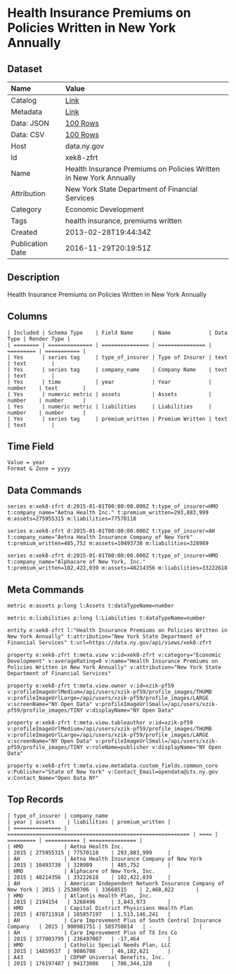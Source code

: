 # Health Insurance Premiums on Policies Written in New York Annually

## Dataset

| Name | Value |
| :--- | :---- |
| Catalog | [Link](https://catalog.data.gov/dataset/health-insurance-premiums-on-policies-written-in-new-york-annually-2011) |
| Metadata | [Link](https://data.ny.gov/api/views/xek8-zfrt) |
| Data: JSON | [100 Rows](https://data.ny.gov/api/views/xek8-zfrt/rows.json?max_rows=100) |
| Data: CSV | [100 Rows](https://data.ny.gov/api/views/xek8-zfrt/rows.csv?max_rows=100) |
| Host | data.ny.gov |
| Id | xek8-zfrt |
| Name | Health Insurance Premiums on Policies Written in New York Annually |
| Attribution | New York State Department of Financial Services |
| Category | Economic Development |
| Tags | health insurance, premiums written |
| Created | 2013-02-28T19:44:34Z |
| Publication Date | 2016-11-29T20:19:51Z |

## Description

Health Insurance Premiums on Policies Written in New York Annually

## Columns

```ls
| Included | Schema Type    | Field Name      | Name            | Data Type | Render Type |
| ======== | ============== | =============== | =============== | ========= | =========== |
| Yes      | series tag     | type_of_insurer | Type of Insurer | text      | text        |
| Yes      | series tag     | company_name    | Company Name    | text      | text        |
| Yes      | time           | year            | Year            | number    | text        |
| Yes      | numeric metric | assets          | Assets          | number    | number      |
| Yes      | numeric metric | liabilities     | Liabilities     | number    | number      |
| Yes      | series tag     | premium_written | Premium Written | text      | text        |
```

## Time Field

```ls
Value = year
Format & Zone = yyyy
```

## Data Commands

```ls
series e:xek8-zfrt d:2015-01-01T00:00:00.000Z t:type_of_insurer=HMO t:company_name="Aetna Health Inc." t:premium_written=293,883,999 m:assets=275955315 m:liabilities=77570118

series e:xek8-zfrt d:2015-01-01T00:00:00.000Z t:type_of_insurer=AH t:company_name="Aetna Health Insurance Company of New York" t:premium_written=485,752 m:assets=10493738 m:liabilities=328989

series e:xek8-zfrt d:2015-01-01T00:00:00.000Z t:type_of_insurer=HMO t:company_name="Alphacare of New York, Inc." t:premium_written=102,422,039 m:assets=48214356 m:liabilities=33222618
```

## Meta Commands

```ls
metric m:assets p:long l:Assets t:dataTypeName=number

metric m:liabilities p:long l:Liabilities t:dataTypeName=number

entity e:xek8-zfrt l:"Health Insurance Premiums on Policies Written in New York Annually" t:attribution="New York State Department of Financial Services" t:url=https://data.ny.gov/api/views/xek8-zfrt

property e:xek8-zfrt t:meta.view v:id=xek8-zfrt v:category="Economic Development" v:averageRating=0 v:name="Health Insurance Premiums on Policies Written in New York Annually" v:attribution="New York State Department of Financial Services"

property e:xek8-zfrt t:meta.view.owner v:id=xzik-pf59 v:profileImageUrlMedium=/api/users/xzik-pf59/profile_images/THUMB v:profileImageUrlLarge=/api/users/xzik-pf59/profile_images/LARGE v:screenName="NY Open Data" v:profileImageUrlSmall=/api/users/xzik-pf59/profile_images/TINY v:displayName="NY Open Data"

property e:xek8-zfrt t:meta.view.tableauthor v:id=xzik-pf59 v:profileImageUrlMedium=/api/users/xzik-pf59/profile_images/THUMB v:profileImageUrlLarge=/api/users/xzik-pf59/profile_images/LARGE v:screenName="NY Open Data" v:profileImageUrlSmall=/api/users/xzik-pf59/profile_images/TINY v:roleName=publisher v:displayName="NY Open Data"

property e:xek8-zfrt t:meta.view.metadata.custom_fields.common_core v:Publisher="State of New York" v:Contact_Email=opendata@its.ny.gov v:Contact_Name="Open Data NY"
```

## Top Records

```ls
| type_of_insurer | company_name                                               | year | assets    | liabilities | premium_written | 
| =============== | ========================================================== | ==== | ========= | =========== | =============== | 
| HMO             | Aetna Health Inc.                                          | 2015 | 275955315 | 77570118    | 293,883,999     | 
| AH              | Aetna Health Insurance Company of New York                 | 2015 | 10493738  | 328989      | 485,752         | 
| HMO             | Alphacare of New York, Inc.                                | 2015 | 48214356  | 33222618    | 102,422,039     | 
| AH              | American Independent Network Insurance Company of New York | 2015 | 25380706  | 33660515    | 2,468,022       | 
| HMO             | Atlantis Health Plan, Inc.                                 | 2015 | 2194154   | 3268496     | 3,843,973       | 
| HMO             | Capital District Physicians Health Plan                    | 2015 | 478711918 | 185857197   | 1,513,146,241   | 
| AH              | Care Improvement Plus of South Central Insurance Company   | 2015 | 900901751 | 585750014   | -               | 
| AH              | Care Improvement Plus of TX Ins Co                         | 2015 | 377003795 | 236497007   | -17,464         | 
| HMO             | Catholic Special Needs Plan, LLC                           | 2015 | 14859537  | 9086708     | 46,182,621      | 
| A43             | CDPHP Universal Benefits, Inc.                             | 2015 | 176197487 | 94173086    | 786,344,128     | 
```
